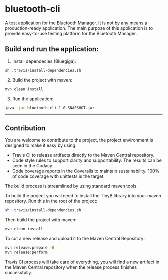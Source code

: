 # bluetooth-cli

A test application for the Bluetooth Manager. It is not by any means a production-ready application. 
The main purpose of this application is to provide easy-to-use testing platform for the Bluetooth Manager.

## Build and run the application:

1. Install dependecies (Bluegiga):
```sh
sh .travis/install-dependencies.sh
```
2. Build the project with maven:
```bash
mvn clean install
```
3. Run the application:
```bash
java -jar bluetooth-cli-1.0-SNAPSHOT.jar
```

---
## Contribution

You are welcome to contribute to the project, the project environment is designed to make it easy by using:
* Travis CI to release artifacts directly to the Maven Central repository.
* Code style rules to support clarity and supportability. The results can be seen in the Codacy. 
* Code coverage reports in the Coveralls to maintain sustainability. 100% of code coverage with unittests is the target.

The build process is streamlined by using standard maven tools. 

To build the project you will need to install the TinyB library into your maven repository. Run this in the root of the project:
```sh
sh .travis/install-dependencies.sh
```

Then build the project with maven:
```bash
mvn clean install
```

To cut a new release and upload it to the Maven Central Repository:
```bash
mvn release:prepare -B
mvn release:perform
```
Travis CI process will take care of everything, you will find a new artifact in the Maven Central repository when the release process finishes successfully.